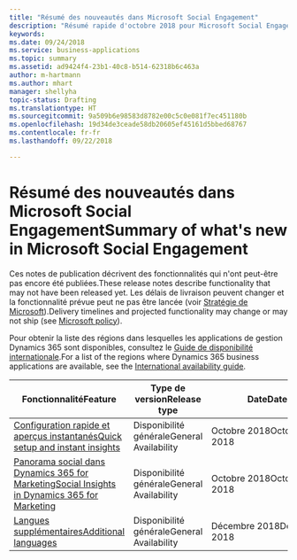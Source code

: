 ```yaml
---
title: "Résumé des nouveautés dans Microsoft Social Engagement"
description: "Résumé rapide d'octobre 2018 pour Microsoft Social Engagement"
keywords: 
ms.date: 09/24/2018
ms.service: business-applications
ms.topic: summary
ms.assetid: ad9424f4-23b1-40c8-b514-62318b6c463a
author: m-hartmann
ms.author: mhart
manager: shellyha
topic-status: Drafting
ms.translationtype: HT
ms.sourcegitcommit: 9a509b6e98583d8782e00c5c0e081f7ec451180b
ms.openlocfilehash: 19d34de3ceade58db20605ef45161d5bbed68767
ms.contentlocale: fr-fr
ms.lasthandoff: 09/22/2018

---
```


#  <a name="summary-of-whats-new-in-microsoft-social-engagement"></a><span data-ttu-id="9b821-103">Résumé des nouveautés dans Microsoft Social Engagement</span><span class="sxs-lookup"><span data-stu-id="9b821-103">Summary of what's new in Microsoft Social Engagement</span></span>

<span data-ttu-id="9b821-104">Ces notes de publication décrivent des fonctionnalités qui n'ont peut-être pas encore été publiées.</span><span class="sxs-lookup"><span data-stu-id="9b821-104">These release notes describe functionality that may not have been released yet.</span></span> <span data-ttu-id="9b821-105">Les délais de livraison peuvent changer et la fonctionnalité prévue peut ne pas être lancée (voir [Stratégie de Microsoft](https://go.microsoft.com/fwlink/p/?linkid=2007332)).</span><span class="sxs-lookup"><span data-stu-id="9b821-105">Delivery timelines and projected functionality may change or may not ship (see [Microsoft policy](https://go.microsoft.com/fwlink/p/?linkid=2007332)).</span></span>
    
<span data-ttu-id="9b821-106">Pour obtenir la liste des régions dans lesquelles les applications de gestion Dynamics 365 sont disponibles, consultez le [Guide de disponibilité internationale](https://aka.ms/dynamics_365_international_availability_deck).</span><span class="sxs-lookup"><span data-stu-id="9b821-106">For a list of the regions where Dynamics 365 business applications are available, see the [International availability guide](https://aka.ms/dynamics_365_international_availability_deck).</span></span>

| <span data-ttu-id="9b821-107">Fonctionnalité</span><span class="sxs-lookup"><span data-stu-id="9b821-107">Feature</span></span>                                                                                     | <span data-ttu-id="9b821-108">Type de version</span><span class="sxs-lookup"><span data-stu-id="9b821-108">Release type</span></span> | <span data-ttu-id="9b821-109">Date</span><span class="sxs-lookup"><span data-stu-id="9b821-109">Date</span></span> |
|---------------------------------------------------------------------------------------------|--------------|----------------------|
| [<span data-ttu-id="9b821-110">Configuration rapide et aperçus instantanés</span><span class="sxs-lookup"><span data-stu-id="9b821-110">Quick setup and instant insights</span></span>](quick-setup.md)                                        | <span data-ttu-id="9b821-111">Disponibilité générale</span><span class="sxs-lookup"><span data-stu-id="9b821-111">General Availability</span></span>           | <span data-ttu-id="9b821-112">Octobre 2018</span><span class="sxs-lookup"><span data-stu-id="9b821-112">October 2018</span></span>          |
| [<span data-ttu-id="9b821-113">Panorama social dans Dynamics 365 for Marketing</span><span class="sxs-lookup"><span data-stu-id="9b821-113">Social Insights in Dynamics 365 for Marketing</span></span>](social-insights-dynamics365-marketing.md) | <span data-ttu-id="9b821-114">Disponibilité générale</span><span class="sxs-lookup"><span data-stu-id="9b821-114">General Availability</span></span>           | <span data-ttu-id="9b821-115">Octobre 2018</span><span class="sxs-lookup"><span data-stu-id="9b821-115">October 2018</span></span>          |
| [<span data-ttu-id="9b821-116">Langues supplémentaires</span><span class="sxs-lookup"><span data-stu-id="9b821-116">Additional languages</span></span>](additional-languages.md)                                           | <span data-ttu-id="9b821-117">Disponibilité générale</span><span class="sxs-lookup"><span data-stu-id="9b821-117">General Availability</span></span>           | <span data-ttu-id="9b821-118">Décembre 2018</span><span class="sxs-lookup"><span data-stu-id="9b821-118">December 2018</span></span>         |

